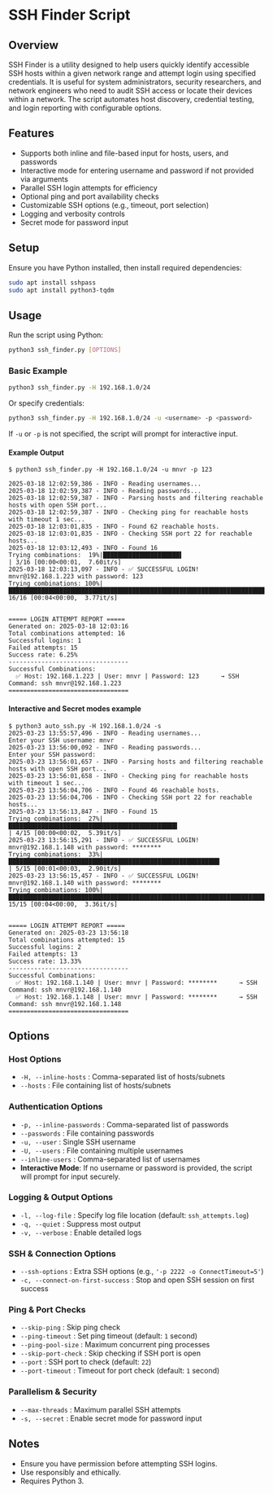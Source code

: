 # SSH Finder Script

## Overview
SSH Finder is a utility designed to help users quickly identify accessible SSH hosts within a given network range and attempt login using specified credentials. It is useful for system administrators, security researchers, and network engineers who need to audit SSH access or locate their devices within a network. The script automates host discovery, credential testing, and login reporting with configurable options.

## Features
- Supports both inline and file-based input for hosts, users, and passwords
- Interactive mode for entering username and password if not provided via arguments
- Parallel SSH login attempts for efficiency
- Optional ping and port availability checks
- Customizable SSH options (e.g., timeout, port selection)
- Logging and verbosity controls
- Secret mode for password input

## Setup
Ensure you have Python installed, then install required dependencies:
```sh
sudo apt install sshpass
sudo apt install python3-tqdm
```

## Usage
Run the script using Python:
```sh
python3 ssh_finder.py [OPTIONS]
```

### Basic Example
```sh
python3 ssh_finder.py -H 192.168.1.0/24
```
Or specify credentials:
```sh
python3 ssh_finder.py -H 192.168.1.0/24 -u <username> -p <password>
```

If `-u` or `-p` is not specified, the script will prompt for interactive input.

#### Example Output
```
$ python3 ssh_finder.py -H 192.168.1.0/24 -u mnvr -p 123 

2025-03-18 12:02:59,386 - INFO - Reading usernames...
2025-03-18 12:02:59,387 - INFO - Reading passwords...
2025-03-18 12:02:59,387 - INFO - Parsing hosts and filtering reachable hosts with open SSH port...
2025-03-18 12:02:59,387 - INFO - Checking ping for reachable hosts with timeout 1 sec...
2025-03-18 12:03:01,835 - INFO - Found 62 reachable hosts.
2025-03-18 12:03:01,835 - INFO - Checking SSH port 22 for reachable hosts...
2025-03-18 12:03:12,493 - INFO - Found 16
Trying combinations:  19%|█████████████████████▌                                                                                             | 3/16 [00:00<00:01,  7.60it/s]
2025-03-18 12:03:13,097 - INFO - ✅ SUCCESSFUL LOGIN! mnvr@192.168.1.223 with password: 123
Trying combinations: 100%|██████████████████████████████████████████████████████████████████████████████████████████████████████████████████| 16/16 [00:04<00:00,  3.77it/s]


===== LOGIN ATTEMPT REPORT =====
Generated on: 2025-03-18 12:03:16
Total combinations attempted: 16
Successful logins: 1
Failed attempts: 15
Success rate: 6.25%
---------------------------------
Successful Combinations:
  ✅ Host: 192.168.1.223 | User: mnvr | Password: 123      → SSH Command: ssh mnvr@192.168.1.223
=================================
```
#### Interactive and Secret modes example
```
$ python3 auto_ssh.py -H 192.168.1.0/24 -s
2025-03-23 13:55:57,496 - INFO - Reading usernames...
Enter your SSH username: mnvr
2025-03-23 13:56:00,092 - INFO - Reading passwords...
Enter your SSH password: 
2025-03-23 13:56:01,657 - INFO - Parsing hosts and filtering reachable hosts with open SSH port...
2025-03-23 13:56:01,658 - INFO - Checking ping for reachable hosts with timeout 1 sec...
2025-03-23 13:56:04,706 - INFO - Found 46 reachable hosts.
2025-03-23 13:56:04,706 - INFO - Checking SSH port 22 for reachable hosts...
2025-03-23 13:56:13,847 - INFO - Found 15
Trying combinations:  27%|██████████████████████████████████████████████▍                                                                                                                               | 4/15 [00:00<00:02,  5.39it/s]
2025-03-23 13:56:15,291 - INFO - ✅ SUCCESSFUL LOGIN! mnvr@192.168.1.148 with password: ********
Trying combinations:  33%|██████████████████████████████████████████████████████████                                                                                                                    | 5/15 [00:01<00:03,  2.90it/s]
2025-03-23 13:56:15,457 - INFO - ✅ SUCCESSFUL LOGIN! mnvr@192.168.1.140 with password: ********
Trying combinations: 100%|█████████████████████████████████████████████████████████████████████████████████████████████████████████████████████████████████████████████████████████████████████████████| 15/15 [00:04<00:00,  3.36it/s]


===== LOGIN ATTEMPT REPORT =====
Generated on: 2025-03-23 13:56:18
Total combinations attempted: 15
Successful logins: 2
Failed attempts: 13
Success rate: 13.33%
---------------------------------
Successful Combinations:
  ✅ Host: 192.168.1.140 | User: mnvr | Password: ********      → SSH Command: ssh mnvr@192.168.1.140
  ✅ Host: 192.168.1.148 | User: mnvr | Password: ********      → SSH Command: ssh mnvr@192.168.1.148
=================================
```

## Options
### Host Options
- `-H, --inline-hosts` : Comma-separated list of hosts/subnets
- `--hosts` : File containing list of hosts/subnets

### Authentication Options
- `-p, --inline-passwords` : Comma-separated list of passwords
- `--passwords` : File containing passwords
- `-u, --user` : Single SSH username
- `-U, --users` : File containing multiple usernames
- `--inline-users` : Comma-separated list of usernames
- **Interactive Mode**: If no username or password is provided, the script will prompt for input securely.

### Logging & Output Options
- `-l, --log-file` : Specify log file location (default: `ssh_attempts.log`)
- `-q, --quiet` : Suppress most output
- `-v, --verbose` : Enable detailed logs

### SSH & Connection Options
- `--ssh-options` : Extra SSH options (e.g., `'-p 2222 -o ConnectTimeout=5'`)
- `-c, --connect-on-first-success` : Stop and open SSH session on first success

### Ping & Port Checks
- `--skip-ping` : Skip ping check
- `--ping-timeout` : Set ping timeout (default: `1` second)
- `--ping-pool-size` : Maximum concurrent ping processes
- `--skip-port-check` : Skip checking if SSH port is open
- `--port` : SSH port to check (default: `22`)
- `--port-timeout` : Timeout for port check (default: `1` second)

### Parallelism & Security
- `--max-threads` : Maximum parallel SSH attempts
- `-s, --secret` : Enable secret mode for password input

## Notes
- Ensure you have permission before attempting SSH logins.
- Use responsibly and ethically.
- Requires Python 3.


